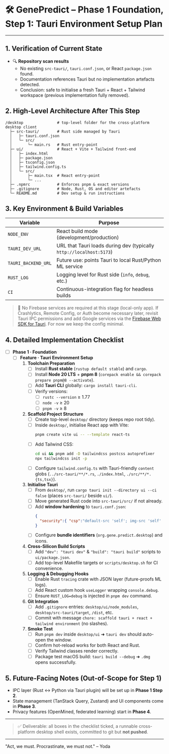 # 🛠️ GenePredict – Phase 1 Foundation, Step 1: Tauri Environment Setup Plan

---

## 1. Verification of Current State
- 🔍 **Repository scan results**
  - No existing `src-tauri/`, `tauri.conf.json`, or React `package.json` found.
  - Documentation references Tauri but no implementation artefacts detected.
  - Conclusion: safe to initialise a fresh Tauri + React + Tailwind workspace (previous implementation fully removed).

## 2. High-Level Architecture After This Step
```
/desktop               # top-level folder for the cross-platform desktop client
  ├─ src-tauri/        # Rust side managed by Tauri
  │   ├─ tauri.conf.json
  │   └─ src/
  │       └─ main.rs   # Rust entry-point
  ├─ ui/               # React + Vite + Tailwind front-end
  │   ├─ index.html
  │   ├─ package.json
  │   ├─ tsconfig.json
  │   ├─ tailwind.config.ts
  │   └─ src/
  │       ├─ main.tsx  # React entry-point
  │       └─ ...
  ├─ .npmrc            # Enforces pnpm & exact versions
  ├─ .gitignore        # Node, Rust, OS and editor artefacts
  └─ README.md         # Dev setup & run instructions
```

## 3. Key Environment & Build Variables
| Variable | Purpose |
|----------|---------|
| `NODE_ENV` | React build mode (development/production) |
| `TAURI_DEV_URL` | URL that Tauri loads during dev (typically `http://localhost:5173`) |
| `TAURI_BACKEND_URL` | Future use: points Tauri to local Rust/Python ML service |
| `RUST_LOG` | Logging level for Rust side (`info`, `debug`, etc.) |
| `CI` | Continuous-integration flag for headless builds |

> 📝 No Firebase services are required at this stage (local-only app). If Crashlytics, Remote Config, or Auth become necessary later, revisit Tauri IPC permissions and add Google services via the [Firebase Web SDK for Tauri](https://tauri.app/v1/guides/integration/web). For now we keep the config minimal.

## 4. Detailed Implementation Checklist

- [ ] **Phase 1 · Foundation**
  - [ ] **Feature · Tauri Environment Setup**
    1. **Toolchain Preparation**
       - [ ] Install **Rust stable** (`rustup default stable`) and `cargo`.
       - [ ] Install **Node 20 LTS** + **pnpm 8** (`corepack enable && corepack prepare pnpm@8 --activate`).
       - [ ] Add **Tauri CLI** globally: `cargo install tauri-cli`.
       - [ ] Verify versions:
         - [ ] `rustc --version` ≥ 1.77
         - [ ] `node -v` ≥ 20
         - [ ] `pnpm -v` ≥ 8
    2. **Scaffold Project Structure**
       - [ ] Create top-level `desktop/` directory (keeps repo root tidy).
       - [ ] Inside `desktop/`, initialise React app with Vite:
         ```bash
         pnpm create vite ui -- --template react-ts
         ```
       - [ ] Add Tailwind CSS:
         ```bash
         cd ui && pnpm add -D tailwindcss postcss autoprefixer
         npx tailwindcss init -p
         ```
       - [ ] Configure `tailwind.config.ts` with Tauri-friendly `content` globs (`../src-tauri/**/*.rs`, `./index.html`, `./src/**/*.{ts,tsx}`).
    3. **Initialise Tauri**
       - [ ] From `desktop/`, run `cargo tauri init --directory ui --ci false` (places `src-tauri/` beside `ui/`).
       - [ ] Move generated Rust code into `src-tauri/src/` if not already.
       - [ ] Add **window hardening** to `tauri.conf.json`:
         ```json
         {
           "security":{ "csp":"default-src 'self'; img-src 'self' data:;" }
         }
         ```
       - [ ] Configure **bundle identifiers** (`org.gene.predict.desktop`) and icons.
    4. **Cross-Silicon Build Scripts**
       - [ ] Add `"dev": "tauri dev"` & `"build": "tauri build"` scripts to `ui/package.json`.
       - [ ] Add top-level Makefile targets or `scripts/desktop.sh` for CI convenience.
    5. **Logging & Debugging Hooks**
       - [ ] Enable Rust `tracing` crate with JSON layer (future-proofs ML logs).
       - [ ] Add React custom hook `useLogger` wrapping `console.debug`.
       - [ ] Ensure `RUST_LOG=debug` is injected in `pnpm dev` command.
    6. **Git Integration**
       - [ ] Add `.gitignore` entries: `desktop/ui/node_modules`, `desktop/src-tauri/target`, `/dist`, etc.
       - [ ] Commit with message `chore: scaffold tauri + react + tailwind environment` (no slashes).
    7. **Smoke Test**
       - [ ] Run `pnpm dev` inside `desktop/ui` ➜ `tauri dev` should auto-open the window.
       - [ ] Confirm hot-reload works for both React and Rust.
       - [ ] Verify Tailwind classes render correctly.
       - [ ] Package test macOS build: `tauri build --debug` ➜ `.dmg` opens successfully.

## 5. Future-Facing Notes (Out-of-Scope for Step 1)
- IPC layer (Rust ↔ Python via Tauri plugin) will be set up in **Phase 1 Step 2**.
- State management (TanStack Query, Zustand) and UI components come in **Phase 3**.
- Privacy features (OpenMined, federated learning) start in **Phase 4**.

---

> ✅ Deliverable: all boxes in the checklist ticked, a runnable cross-platform desktop shell exists, committed to git but **not pushed**.

---

"Act, we must. Procrastinate, we must not." – Yoda 